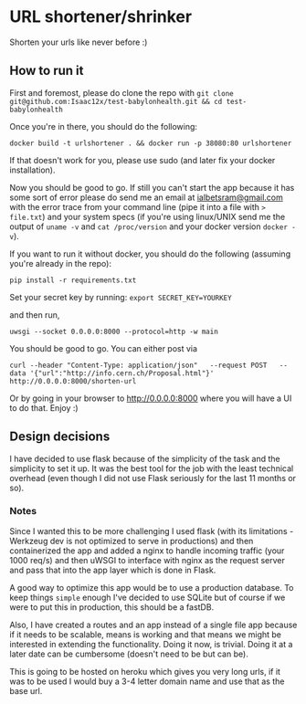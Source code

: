 # URL shortener/shrinker

Shorten your urls like never before :)

## How to run it

First and foremost, please do clone the repo with
`git clone git@github.com:Isaac12x/test-babylonhealth.git && cd test-babylonhealth`

Once you're in there, you should do the following:

`docker build -t urlshortener . && docker run -p 38080:80 urlshortener`

If that doesn't work for you, please use sudo (and later fix your docker installation).

Now you should be good to go. If still you can't start the app because it has some sort of error please do send me an email at ialbetsram@gmail.com with the error trace from your command line (pipe it into a file with `> file.txt`) and your system specs (if you're using linux/UNIX send me the output of `uname -v` and `cat /proc/version` and your docker version `docker -v`).

If you want to run it without docker, you should do the following (assuming you're already in the repo):

`pip install -r requirements.txt`

Set your secret key by running:
`export SECRET_KEY=YOURKEY`

and then run,

`uwsgi --socket 0.0.0.0:8000 --protocol=http -w main`

You should be good to go. You can either post via

`curl --header "Content-Type: application/json"   --request POST   --data '{"url":"http://info.cern.ch/Proposal.html"}'   http://0.0.0.0:8000/shorten-url`

Or by going in your browser to http://0.0.0.0:8000 where you will have a UI to do that. Enjoy :)

## Design decisions

I have decided to use flask because of the simplicity of the task and the simplicity to set it up. It was the best tool for the job with the least technical overhead (even though I did not use Flask seriously for the last 11 months or so).


### Notes

Since I wanted this to be more challenging I used flask (with its limitations - Werkzeug dev is not optimized to serve in productions) and then containerized the app and added a nginx to handle incoming traffic (your 1000 req/s) and then uWSGI to interface with nginx as the request server and pass that into the app layer which is done in Flask.

A good way to optimize this app would be to use a production database. To keep things `simple` enough I've decided to use SQLite but of course if we were to put this in production, this should be a fastDB.

Also, I have created a routes and an app instead of a single file app because if it needs to be scalable, means is working and that means we might be interested in extending the functionality. Doing it now, is trivial. Doing it at a later date can be cumbersome (doesn't need to be but can be).

This is going to be hosted on heroku which gives you very long urls, if it was to be used I would buy a 3-4 letter domain name and use that as the base url.
